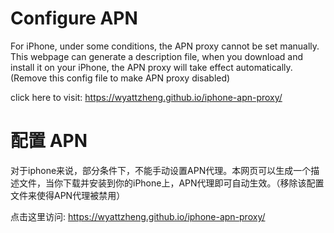 # Configure APN

For iPhone, under some conditions, the APN proxy cannot be set manually. This webpage can generate a description file, when you download and install it on your iPhone, the APN proxy will take effect automatically. (Remove this config file to make APN proxy disabled)

click here to visit: <https://wyattzheng.github.io/iphone-apn-proxy/>

# 配置 APN

对于iphone来说，部分条件下，不能手动设置APN代理。本网页可以生成一个描述文件，当你下载并安装到你的iPhone上，APN代理即可自动生效。（移除该配置文件来使得APN代理被禁用）

点击这里访问: <https://wyattzheng.github.io/iphone-apn-proxy/>
